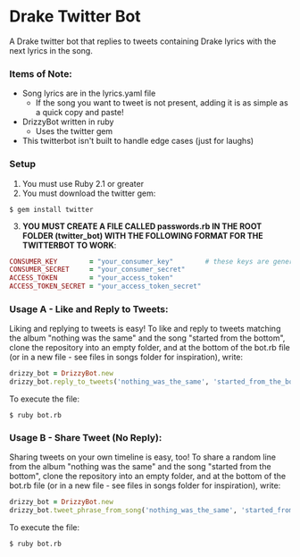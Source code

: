 # Drake Twitter Bot
A Drake twitter bot that replies to tweets containing Drake lyrics with the next lyrics in the song.

### Items of Note:
- Song lyrics are in the lyrics.yaml file
  - If the song you want to tweet is not present, adding it is as simple as a quick copy and paste!
- DrizzyBot written in ruby
  - Uses the twitter gem
- This twitterbot isn't built to handle edge cases (just for laughs)

### Setup
1. You must use Ruby 2.1 or greater
2. You must download the twitter gem:
```shell
$ gem install twitter
```
3. **YOU MUST CREATE A FILE CALLED passwords.rb IN THE ROOT FOLDER (twitter_bot) WITH THE FOLLOWING FORMAT FOR THE TWITTERBOT TO WORK**:
```ruby
CONSUMER_KEY        = "your_consumer_key"        # these keys are generated here: https://apps.twitter.com/
CONSUMER_SECRET     = "your_consumer_secret"
ACCESS_TOKEN        = "your_access_token"
ACCESS_TOKEN_SECRET = "your_access_token_secret"
```

### Usage A - Like and Reply to Tweets:
Liking and replying to tweets is easy! To like and reply to tweets matching the album "nothing was the same" and the song "started from the bottom", clone the repository into an empty folder, and at the bottom of the bot.rb file (or in a new file - see files in songs folder for inspiration), write:

```ruby
drizzy_bot = DrizzyBot.new
drizzy_bot.reply_to_tweets('nothing_was_the_same', 'started_from_the_bottom')
```

To execute the file:

```shell
$ ruby bot.rb
```

### Usage B - Share Tweet (No Reply):
Sharing tweets on your own timeline is easy, too! To share a random line from the album "nothing was the same" and the song "started from the bottom", clone the repository into an empty folder, and at the bottom of the bot.rb file (or in a new file - see files in songs folder for inspiration), write:

```ruby
drizzy_bot = DrizzyBot.new
drizzy_bot.tweet_phrase_from_song('nothing_was_the_same', 'started_from_the_bottom')
```

To execute the file:

```shell
$ ruby bot.rb
```